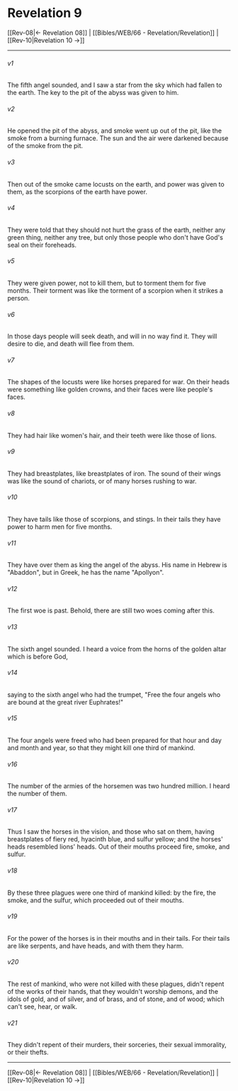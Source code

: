 # Revelation 9

[[Rev-08|← Revelation 08]] | [[Bibles/WEB/66 - Revelation/Revelation]] | [[Rev-10|Revelation 10 →]]
***



###### v1 
The fifth angel sounded, and I saw a star from the sky which had fallen to the earth. The key to the pit of the abyss was given to him. 

###### v2 
He opened the pit of the abyss, and smoke went up out of the pit, like the smoke from a burning furnace. The sun and the air were darkened because of the smoke from the pit. 

###### v3 
Then out of the smoke came locusts on the earth, and power was given to them, as the scorpions of the earth have power. 

###### v4 
They were told that they should not hurt the grass of the earth, neither any green thing, neither any tree, but only those people who don't have God's seal on their foreheads. 

###### v5 
They were given power, not to kill them, but to torment them for five months. Their torment was like the torment of a scorpion when it strikes a person. 

###### v6 
In those days people will seek death, and will in no way find it. They will desire to die, and death will flee from them. 

###### v7 
The shapes of the locusts were like horses prepared for war. On their heads were something like golden crowns, and their faces were like people's faces. 

###### v8 
They had hair like women's hair, and their teeth were like those of lions. 

###### v9 
They had breastplates, like breastplates of iron. The sound of their wings was like the sound of chariots, or of many horses rushing to war. 

###### v10 
They have tails like those of scorpions, and stings. In their tails they have power to harm men for five months. 

###### v11 
They have over them as king the angel of the abyss. His name in Hebrew is "Abaddon", but in Greek, he has the name "Apollyon". 

###### v12 
The first woe is past. Behold, there are still two woes coming after this. 

###### v13 
The sixth angel sounded. I heard a voice from the horns of the golden altar which is before God, 

###### v14 
saying to the sixth angel who had the trumpet, "Free the four angels who are bound at the great river Euphrates!" 

###### v15 
The four angels were freed who had been prepared for that hour and day and month and year, so that they might kill one third of mankind. 

###### v16 
The number of the armies of the horsemen was two hundred million. I heard the number of them. 

###### v17 
Thus I saw the horses in the vision, and those who sat on them, having breastplates of fiery red, hyacinth blue, and sulfur yellow; and the horses' heads resembled lions' heads. Out of their mouths proceed fire, smoke, and sulfur. 

###### v18 
By these three plagues were one third of mankind killed: by the fire, the smoke, and the sulfur, which proceeded out of their mouths. 

###### v19 
For the power of the horses is in their mouths and in their tails. For their tails are like serpents, and have heads, and with them they harm. 

###### v20 
The rest of mankind, who were not killed with these plagues, didn't repent of the works of their hands, that they wouldn't worship demons, and the idols of gold, and of silver, and of brass, and of stone, and of wood; which can't see, hear, or walk. 

###### v21 
They didn't repent of their murders, their sorceries, their sexual immorality, or their thefts.

***
[[Rev-08|← Revelation 08]] | [[Bibles/WEB/66 - Revelation/Revelation]] | [[Rev-10|Revelation 10 →]]
